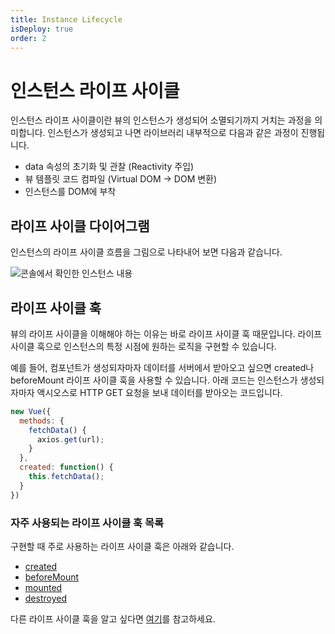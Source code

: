```yaml
---
title: Instance Lifecycle
isDeploy: true
order: 2
---
```


# 인스턴스 라이프 사이클

인스턴스 라이프 사이클이란 뷰의 인스턴스가 생성되어 소멸되기까지 거치는 과정을 의미합니다. 인스턴스가 생성되고 나면 라이브러리 내부적으로 다음과 같은 과정이 진행됩니다.

- data 속성의 초기화 및 관찰 (Reactivity 주입)
- 뷰 템플릿 코드 컴파일 (Virtual DOM -> DOM 변환)
- 인스턴스를 DOM에 부착

## 라이프 사이클 다이어그램

인스턴스의 라이프 사이클 흐름을 그림으로 나타내어 보면 다음과 같습니다.

![콘솔에서 확인한 인스턴스 내용](../.vuepress/public/images/lifecycle.png)

## 라이프 사이클 훅

뷰의 라이프 사이클을 이해해야 하는 이유는 바로 라이프 사이클 훅 때문입니다. 라이프 사이클 훅으로 인스턴스의 특정 시점에 원하는 로직을 구현할 수 있습니다.

예를 들어, 컴포넌트가 생성되자마자 데이터를 서버에서 받아오고 싶으면 created나 beforeMount 라이프 사이클 훅을 사용할 수 있습니다. 아래 코드는 인스턴스가 생성되자마자 액시오스로 HTTP GET 요청을 보내 데이터를 받아오는 코드입니다.

```js
new Vue({
  methods: {
    fetchData() {
      axios.get(url);
    }
  },
  created: function() {
    this.fetchData();
  }
})
```

### 자주 사용되는 라이프 사이클 훅 목록

구현할 때 주로 사용하는 라이프 사이클 훅은 아래와 같습니다.

- [created](https://vuejs.org/v2/api/#created)
- [beforeMount](https://vuejs.org/v2/api/#beforeMount)
- [mounted](https://vuejs.org/v2/api/#mounted)
- [destroyed](https://vuejs.org/v2/api/#destroyed)

다른 라이프 사이클 훅을 알고 싶다면 [여기](https://vuejs.org/v2/api/#Options-Lifecycle-Hooks)를 참고하세요.
